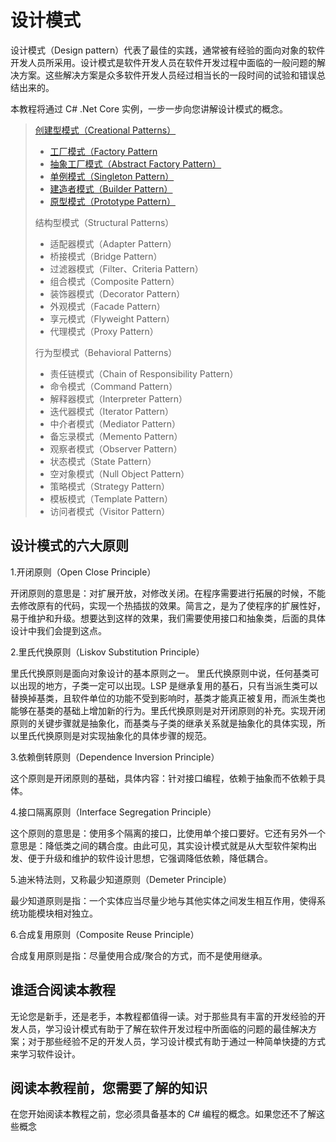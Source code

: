 # 设计模式

设计模式（Design pattern）代表了最佳的实践，通常被有经验的面向对象的软件开发人员所采用。设计模式是软件开发人员在软件开发过程中面临的一般问题的解决方案。这些解决方案是众多软件开发人员经过相当长的一段时间的试验和错误总结出来的。

本教程将通过 C# .Net Core 实例，一步一步向您讲解设计模式的概念。

>[创建型模式（Creational Patterns）](https://github.com/qq550723504/DesignPatterns/tree/master/CreationalPatterns)
>
> + [工厂模式（Factory Pattern](https://github.com/qq550723504/DesignPatterns/tree/master/CreationalPatterns/FactoryPattern)
> + [抽象工厂模式（Abstract Factory Pattern）](https://github.com/qq550723504/DesignPatterns/tree/master/CreationalPatterns/AbstractFactoryPattern)
> + [单例模式（Singleton Pattern）](https://github.com/qq550723504/DesignPatterns/tree/master/CreationalPatterns/SingletonPattern)
> + [建造者模式（Builder Pattern）](https://github.com/qq550723504/DesignPatterns/tree/master/CreationalPatterns/BuilderPattern)
> + [原型模式（Prototype Pattern）](https://github.com/qq550723504/DesignPatterns/tree/master/CreationalPatterns/PrototypePattern)
>
>结构型模式（Structural Patterns）
>
> + 适配器模式（Adapter Pattern）
> + 桥接模式（Bridge Pattern）
> + 过滤器模式（Filter、Criteria Pattern）
> + 组合模式（Composite Pattern）
> + 装饰器模式（Decorator Pattern）
> + 外观模式（Facade Pattern）
> + 享元模式（Flyweight Pattern）
> + 代理模式（Proxy Pattern）
>
>行为型模式（Behavioral Patterns）
>
> + 责任链模式（Chain of Responsibility Pattern）
> + 命令模式（Command Pattern）
> + 解释器模式（Interpreter Pattern）
> + 迭代器模式（Iterator Pattern）
> + 中介者模式（Mediator Pattern）
> + 备忘录模式（Memento Pattern）
> + 观察者模式（Observer Pattern）
> + 状态模式（State Pattern）
> + 空对象模式（Null Object Pattern）
> + 策略模式（Strategy Pattern）
> + 模板模式（Template Pattern）
> + 访问者模式（Visitor Pattern）
>

## 设计模式的六大原则

1.开闭原则（Open Close Principle）

开闭原则的意思是：对扩展开放，对修改关闭。在程序需要进行拓展的时候，不能去修改原有的代码，实现一个热插拔的效果。简言之，是为了使程序的扩展性好，易于维护和升级。想要达到这样的效果，我们需要使用接口和抽象类，后面的具体设计中我们会提到这点。

2.里氏代换原则（Liskov Substitution Principle）

里氏代换原则是面向对象设计的基本原则之一。 里氏代换原则中说，任何基类可以出现的地方，子类一定可以出现。LSP 是继承复用的基石，只有当派生类可以替换掉基类，且软件单位的功能不受到影响时，基类才能真正被复用，而派生类也能够在基类的基础上增加新的行为。里氏代换原则是对开闭原则的补充。实现开闭原则的关键步骤就是抽象化，而基类与子类的继承关系就是抽象化的具体实现，所以里氏代换原则是对实现抽象化的具体步骤的规范。

3.依赖倒转原则（Dependence Inversion Principle）

这个原则是开闭原则的基础，具体内容：针对接口编程，依赖于抽象而不依赖于具体。

4.接口隔离原则（Interface Segregation Principle）

这个原则的意思是：使用多个隔离的接口，比使用单个接口要好。它还有另外一个意思是：降低类之间的耦合度。由此可见，其实设计模式就是从大型软件架构出发、便于升级和维护的软件设计思想，它强调降低依赖，降低耦合。

5.迪米特法则，又称最少知道原则（Demeter Principle）

最少知道原则是指：一个实体应当尽量少地与其他实体之间发生相互作用，使得系统功能模块相对独立。

6.合成复用原则（Composite Reuse Principle）

合成复用原则是指：尽量使用合成/聚合的方式，而不是使用继承。

## 谁适合阅读本教程

无论您是新手，还是老手，本教程都值得一读。对于那些具有丰富的开发经验的开发人员，学习设计模式有助于了解在软件开发过程中所面临的问题的最佳解决方案；对于那些经验不足的开发人员，学习设计模式有助于通过一种简单快捷的方式来学习软件设计。

## 阅读本教程前，您需要了解的知识

在您开始阅读本教程之前，您必须具备基本的 C# 编程的概念。如果您还不了解这些概念

